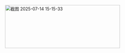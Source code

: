 <img width="379" height="142" alt="截图 2025-07-14 15-15-33" src="https://github.com/user-attachments/assets/2647431c-9c46-4b2d-8598-83351630b536" />
